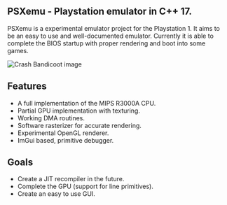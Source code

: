 ## PSXemu - Playstation emulator in C++ 17.

PSXemu is a experimental emulator project for the Playstation 1. It aims to be an easy to use and well-documented emulator. Currently it is able to complete the BIOS startup with proper rendering and boot into some games. 

![Crash Bandicoot image](https://github.com/GPUCode/PSXemu/blob/texturing/screenshots/crash.png)

## Features
- A full implementation of the MIPS R3000A CPU.
- Partial GPU implementation with texturing.
- Working DMA routines.
- Software rasterizer for accurate rendering.
- Experimental OpenGL renderer.
- ImGui based, primitive debugger.

## Goals
- Create a JIT recompiler in the future.
- Complete the GPU (support for line primitives).
- Create an easy to use GUI.
